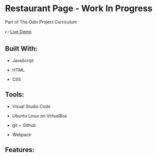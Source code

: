 # Restaurant Page - Work In Progress

Part of The Odin Project Curriculum

:point_right:[Live Demo](https://isabelleann.github.io/TICTACTOE/)

## Built With:
  * JavaScript

  * HTML

  * CSS
  
## Tools:
  * Visual Studio Code
  
  * Ubuntu Linux on VirtualBox
  
  * git + Github
  
  * Webpack

## Features:
